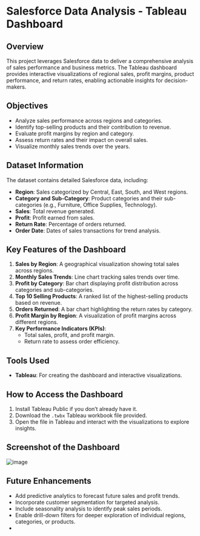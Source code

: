 # Salesforce Data Analysis - Tableau Dashboard

## Overview

This project leverages Salesforce data to deliver a comprehensive analysis of sales performance and business metrics. The Tableau dashboard provides interactive visualizations of regional sales, profit margins, product performance, and return rates, enabling actionable insights for decision-makers.

## Objectives

- Analyze sales performance across regions and categories.
- Identify top-selling products and their contribution to revenue.
- Evaluate profit margins by region and category.
- Assess return rates and their impact on overall sales.
- Visualize monthly sales trends over the years.

## Dataset Information

The dataset contains detailed Salesforce data, including:

- **Region**: Sales categorized by Central, East, South, and West regions.
- **Category and Sub-Category**: Product categories and their sub-categories (e.g., Furniture, Office Supplies, Technology).
- **Sales**: Total revenue generated.
- **Profit**: Profit earned from sales.
- **Return Rate**: Percentage of orders returned.
- **Order Date**: Dates of sales transactions for trend analysis.

## Key Features of the Dashboard

1. **Sales by Region**: A geographical visualization showing total sales across regions.
2. **Monthly Sales Trends**: Line chart tracking sales trends over time.
3. **Profit by Category**: Bar chart displaying profit distribution across categories and sub-categories.
4. **Top 10 Selling Products**: A ranked list of the highest-selling products based on revenue.
5. **Orders Returned**: A bar chart highlighting the return rates by category.
6. **Profit Margin by Region**: A visualization of profit margins across different regions.
7. **Key Performance Indicators (KPIs)**:
   - Total sales, profit, and profit margin.
   - Return rate to assess order efficiency.

## Tools Used

- **Tableau**: For creating the dashboard and interactive visualizations.

## How to Access the Dashboard

1. Install Tableau Public if you don’t already have it.
2. Download the `.twbx` Tableau workbook file provided.
3. Open the file in Tableau and interact with the visualizations to explore insights.

## Screenshot of the Dashboard

![image](https://github.com/user-attachments/assets/265d07ae-3b29-44f1-a94e-47a70d111d86)

## Future Enhancements

- Add predictive analytics to forecast future sales and profit trends.
- Incorporate customer segmentation for targeted analysis.
- Include seasonality analysis to identify peak sales periods.
- Enable drill-down filters for deeper exploration of individual regions, categories, or products.
- 
